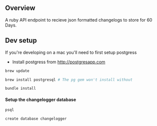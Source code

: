 ## Overview
A ruby API endpoint to recieve json formatted changelogs to store for 60 Days.

## Dev setup

If you're developing on a mac you'll need to first setup postgress

* Install postgress from http://postgresapp.com

```bash
brew update
```

```bash 
brew install postgresql # The pg gem won't install without
```

```bash
bundle install
```

#### Setup the changelogger database
```bash
psql
```

```bash
create database changelogger
```



